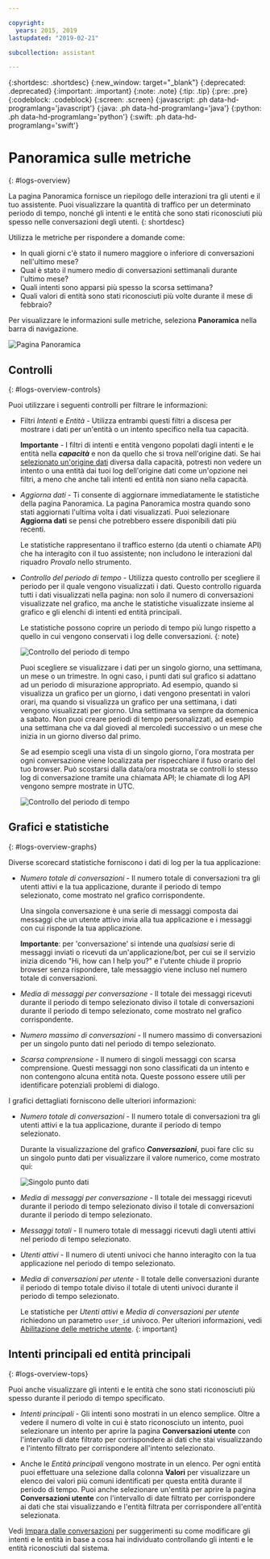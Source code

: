 ```yaml
---

copyright:
  years: 2015, 2019
lastupdated: "2019-02-21"

subcollection: assistant

---
```


{:shortdesc: .shortdesc}
{:new_window: target="_blank"}
{:deprecated: .deprecated}
{:important: .important}
{:note: .note}
{:tip: .tip}
{:pre: .pre}
{:codeblock: .codeblock}
{:screen: .screen}
{:javascript: .ph data-hd-programlang='javascript'}
{:java: .ph data-hd-programlang='java'}
{:python: .ph data-hd-programlang='python'}
{:swift: .ph data-hd-programlang='swift'}

# Panoramica sulle metriche
{: #logs-overview}

La pagina Panoramica fornisce un riepilogo delle interazioni tra gli utenti e il tuo assistente. Puoi visualizzare la quantità di traffico per un determinato periodo di tempo, nonché gli intenti e le entità che sono stati riconosciuti più spesso nelle conversazioni degli utenti.
{: shortdesc}

Utilizza le metriche per rispondere a domande come:

* In quali giorni c'è stato il numero maggiore o inferiore di conversazioni nell'ultimo mese?
* Qual è stato il numero medio di conversazioni settimanali durante l'ultimo mese?
* Quali intenti sono apparsi più spesso la scorsa settimana?
* Quali valori di entità sono stati riconosciuti più volte durante il mese di febbraio?

Per visualizzare le informazioni sulle metriche, seleziona **Panoramica** nella barra di navigazione. 

  ![Pagina Panoramica](images/oview.png)

## Controlli
{: #logs-overview-controls}

Puoi utilizzare i seguenti controlli per filtrare le informazioni:

- Filtri *Intenti* e *Entità* - Utilizza entrambi questi filtri a discesa per mostrare i dati per un'entità o un intento specifico nella tua capacità.

  **Importante** - I filtri di intenti e entità vengono popolati dagli intenti e le entità nella ***capacità*** e non da quello che si trova nell'origine dati. Se hai [selezionato un'origine dati](/docs/services/assistant?topic=assistant-logs#logs-deploy-id) diversa dalla capacità, potresti non vedere un intento o una entità dai tuoi log dell'origine dati come un'opzione nei filtri, a meno che anche tali intenti ed entità non siano nella capacità.

- *Aggiorna dati* - Ti consente di aggiornare immediatamente le statistiche della pagina Panoramica. La pagina Panoramica mostra quando sono stati aggiornati l'ultima volta i dati visualizzati. Puoi selezionare **Aggiorna dati** se pensi che potrebbero essere disponibili dati più recenti.

  Le statistiche rappresentano il traffico esterno (da utenti o chiamate API) che ha interagito con il tuo assistente; non includono le interazioni dal riquadro *Provalo* nello strumento.

- *Controllo del periodo di tempo* - Utilizza questo controllo per scegliere il periodo per il quale vengono visualizzati i dati.  Questo controllo riguarda tutti i dati visualizzati nella pagina: non solo il numero di conversazioni visualizzate nel grafico, ma anche le statistiche visualizzate insieme al grafico e gli elenchi di intenti ed entità principali.

  Le statistiche possono coprire un periodo di tempo più lungo rispetto a quello in cui vengono conservati i log delle conversazioni.
  {: note}

  ![Controllo del periodo di tempo](images/oview-time.png)

  Puoi scegliere se visualizzare i dati per un singolo giorno, una settimana, un mese o un trimestre. In ogni caso, i punti dati sul grafico si adattano ad un periodo di misurazione appropriato. Ad esempio, quando si visualizza un grafico per un giorno, i dati vengono presentati in valori orari, ma quando si visualizza un grafico per una settimana, i dati vengono visualizzati per giorno. Una settimana va sempre da domenica a sabato. Non puoi creare periodi di tempo personalizzati, ad esempio una settimana che va dal giovedì al mercoledì successivo o un mese che inizia in un giorno diverso dal primo.

  Se ad esempio scegli una vista di un singolo giorno, l'ora mostrata per ogni conversazione viene localizzata per rispecchiare il fuso orario del tuo browser. Può scostarsi dalla data/ora mostrata se controlli lo stesso log di conversazione tramite una chiamata API; le chiamate di log API vengono sempre mostrate in UTC.

    ![Controllo del periodo di tempo](images/oview-time2.png)

## Grafici e statistiche
{: #logs-overview-graphs}

Diverse scorecard statistiche forniscono i dati di log per la tua applicazione:

* *Numero totale di conversazioni* - Il numero totale di conversazioni tra gli utenti attivi e la tua applicazione, durante il periodo di tempo selezionato, come mostrato nel grafico corrispondente.

  Una singola conversazione è una serie di messaggi composta dai messaggi che un utente attivo invia alla tua applicazione e i messaggi con cui risponde la tua applicazione.

  **Importante**: per 'conversazione' si intende una *qualsiasi* serie di messaggi inviati o ricevuti da un'applicazione/bot, per cui se il servizio inizia dicendo "Hi, how can I help you?" e l'utente chiude il proprio browser senza rispondere, tale messaggio viene incluso nel numero totale di conversazioni.

* *Media di messaggi per conversazione* - Il totale dei messaggi ricevuti durante il periodo di tempo selezionato diviso il totale di conversazioni durante il periodo di tempo selezionato, come mostrato nel grafico corrispondente.
* *Numero massimo di conversazioni* - Il numero massimo di conversazioni per un singolo punto dati nel periodo di tempo selezionato.
* *Scarsa comprensione* - Il numero di singoli messaggi con scarsa comprensione. Questi messaggi non sono classificati da un intento e non contengono alcuna entità nota. Queste possono essere utili per identificare potenziali problemi di dialogo.

I grafici dettagliati forniscono delle ulteriori informazioni:

* *Numero totale di conversazioni* - Il numero totale di conversazioni tra gli utenti attivi e la tua applicazione, durante il periodo di tempo selezionato.

  Durante la visualizzazione del grafico ***Conversazioni***, puoi fare clic su un singolo punto dati per visualizzare il valore numerico, come mostrato qui:

  ![Singolo punto dati](images/oview-point.png)

* *Media di messaggi per conversazione* - Il totale dei messaggi ricevuti durante il periodo di tempo selezionato diviso il totale di conversazioni durante il periodo di tempo selezionato.
* *Messaggi totali* - Il numero totale di messaggi ricevuti dagli utenti attivi nel periodo di tempo selezionato.
* *Utenti attivi* - Il numero di utenti univoci che hanno interagito con la tua applicazione nel periodo di tempo selezionato.
* *Media di conversazioni per utente* - Il totale delle conversazioni durante il periodo di tempo totale diviso il totale di utenti univoci durante il periodo di tempo selezionato.

  Le statistiche per *Utenti attivi* e *Media di conversazioni per utente* richiedono un parametro `user_id` univoco. Per ulteriori informazioni, vedi [Abilitazione delle metriche utente](/docs/services/assistant?topic=assistant-logs-resources#logs-resources-user-id).
  {: important}

## Intenti principali ed entità principali
{: #logs-overview-tops}

Puoi anche visualizzare gli intenti e le entità che sono stati riconosciuti più spesso durante il periodo di tempo specificato.

* *Intenti principali* - Gli intenti sono mostrati in un elenco semplice. Oltre a vedere il numero di volte in cui è stato riconosciuto un intento, puoi selezionare un intento per aprire la pagina **Conversazioni utente** con l'intervallo di date filtrato per corrispondere ai dati che stai visualizzando e l'intento filtrato per corrispondere all'intento selezionato.

* Anche le *Entità principali* vengono mostrate in un elenco. Per ogni entità puoi effettuare una selezione dalla colonna **Valori** per visualizzare un elenco dei valori più comuni identificati per questa entità durante il periodo di tempo. Puoi anche selezionare un'entità per aprire la pagina **Conversazioni utente** con l'intervallo di date filtrato per corrispondere ai dati che stai visualizzando e l'entità filtrata per corrispondere all'entità selezionata.

Vedi [Impara dalle conversazioni](/docs/services/assistant?topic=assistant-logs) per suggerimenti su come modificare gli intenti e le entità in base a cosa hai individuato controllando gli intenti e le entità riconosciuti dal sistema.
